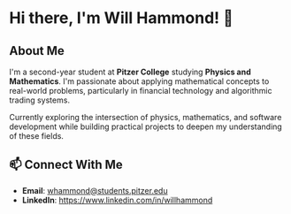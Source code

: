 # Hi there, I'm Will Hammond! 👋

## About Me
I'm a second-year student at **Pitzer College** studying **Physics and Mathematics**. I'm passionate about applying mathematical concepts to real-world problems, particularly in financial technology and algorithmic trading systems.

Currently exploring the intersection of physics, mathematics, and software development while building practical projects to deepen my understanding of these fields.

## 📫 Connect With Me
- **Email**: whammond@students.pitzer.edu
- **LinkedIn**: https://www.linkedin.com/in/willhammond
